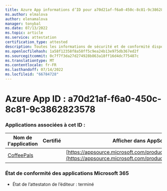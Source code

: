 ```yaml
---
title: Azure App informations d’ID pour a70d21af-f6a0-450c-8c81-9c3862823578
ms.author: elmalova
author: elenamalova
manager: tonybal
ms.date: 07/13/2022
ms.topic: article
ms.service: attestation
certification_type: attested
description: Toutes les informations de sécurité et de conformité disponibles pour a70d21af-f6a0-450c-8c81-9c3862823578.
ms.openlocfilehash: 1a58f12358f8a58ff5c9ea24b13e975db367ed2f
ms.sourcegitcommit: 0c7f7f3da27d274928b863a18ff16d4dc775487c
ms.translationtype: MT
ms.contentlocale: fr-FR
ms.lasthandoff: 07/14/2022
ms.locfileid: "66784728"
---
```

# <a name="azure-app-id-a70d21af-f6a0-450c-8c81-9c3862823578"></a>Azure App ID : a70d21af-f6a0-450c-8c81-9c3862823578


### <a name="apps-associated-with-this-id"></a>Applications associées à cet ID :
| **Nom de l'application** | **Certifié** | **Afficher dans AppSource** |
|--------------|---------------|-----------------------|
| [CoffeePals](../forward/WA200003040.md) |  | [https://appsource.microsoft.com/product/office/WA200003040](https://appsource.microsoft.com/product/office/WA200003040) |

### <a name="microsoft-365-app-compliance-status"></a>État de conformité des applications Microsoft 365
- État de l’attestaton de l’éditeur : terminé
